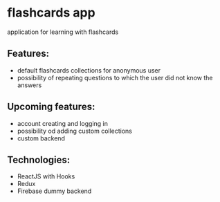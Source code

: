 # flashcards app
application for learning with flashcards

## Features:
- default flashcards collections for anonymous user
- possibility of repeating questions to which the user did not know the answers

## Upcoming features:
- account creating and logging in
- possibility od adding custom collections
- custom backend

## Technologies:
- ReactJS with Hooks
- Redux
- Firebase dummy backend
